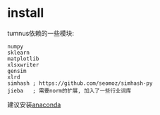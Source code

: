 install
==========

tumnus依赖的一些模块:

    numpy
    sklearn
    matplotlib
    xlsxwriter
    gensim
    xlrd
    simhash ; https://github.com/seomoz/simhash-py
    jieba   ; 需要norm的扩展, 加入了一些行业词库

建议安装[anaconda](https://www.continuum.io/downloads)
